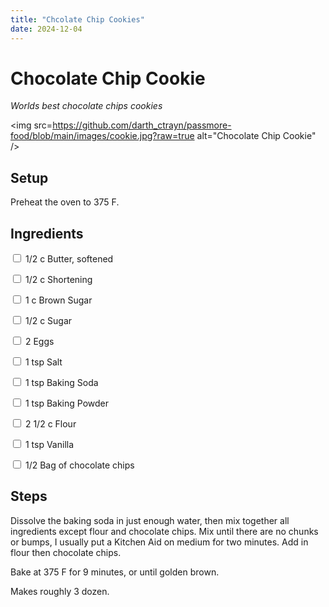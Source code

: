 ```yaml
---
title: "Chcolate Chip Cookies"
date: 2024-12-04
---
```


# Chocolate Chip Cookie

_Worlds best chocolate chips cookies_

<img src=https://github.com/darth_ctrayn/passmore-food/blob/main/images/cookie.jpg?raw=true alt="Chocolate Chip Cookie" />

## Setup
Preheat the oven to 375 F.

## Ingredients

<input type="checkbox"/> 1/2 c Butter, softened

<input type="checkbox"/> 1/2 c Shortening

<input type="checkbox"/> 1 c Brown Sugar

<input type="checkbox"/> 1/2 c Sugar

<input type="checkbox"/> 2 Eggs

<input type="checkbox"/> 1 tsp Salt

<input type="checkbox"/> 1 tsp Baking Soda

<input type="checkbox"/> 1 tsp Baking Powder

<input type="checkbox"/> 2 1/2 c Flour

<input type="checkbox"/> 1 tsp Vanilla

<input type="checkbox"/> 1/2 Bag of chocolate chips

## Steps
Dissolve the baking soda in just enough water, then mix together all ingredients except flour and chocolate chips. Mix until there are no chunks or bumps, I usually put a Kitchen Aid on medium for two minutes. Add in flour then chocolate chips.

Bake at 375 F for 9 minutes, or until golden brown.

Makes roughly 3 dozen.
